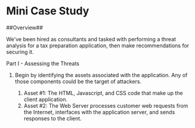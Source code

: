 Mini Case Study
===============

##Overview##

We've been hired as consultants and tasked with performing a threat analysis for a tax preparation application, then make recommendations for securing it.

Part I - Assessing the Threats

  <ol>
    <li>Begin by identifying the assets associated with the application. Any of those components could be the target of attackers.</li>
     <ol>
     <li>Asset #1: The HTML, Javascript, and CSS code that make up the client application.</li>
     <li>Asset #2: The Web Server processes customer web requests from the Internet, interfaces with the application server, and sends responses to the client.</li>
     </ol>
  </ol>

